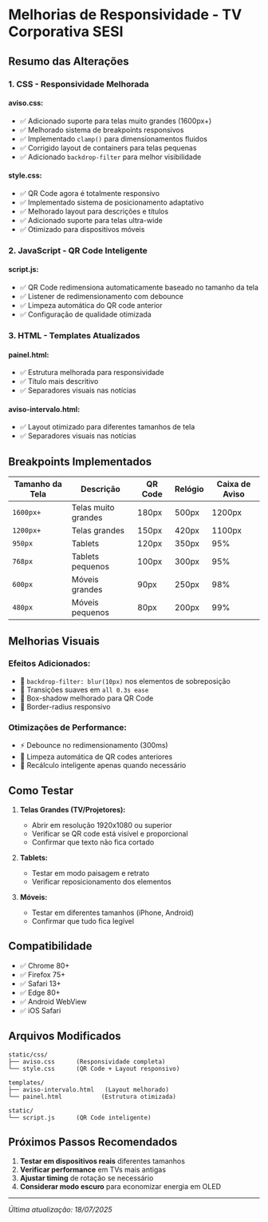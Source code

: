 # Melhorias de Responsividade - TV Corporativa SESI

## Resumo das Alterações

### 1. **CSS - Responsividade Melhorada**

#### **aviso.css:**
- ✅ Adicionado suporte para telas muito grandes (1600px+)
- ✅ Melhorado sistema de breakpoints responsivos
- ✅ Implementado `clamp()` para dimensionamentos fluidos
- ✅ Corrigido layout de containers para telas pequenas
- ✅ Adicionado `backdrop-filter` para melhor visibilidade

#### **style.css:**
- ✅ QR Code agora é totalmente responsivo
- ✅ Implementado sistema de posicionamento adaptativo
- ✅ Melhorado layout para descrições e títulos
- ✅ Adicionado suporte para telas ultra-wide
- ✅ Otimizado para dispositivos móveis

### 2. **JavaScript - QR Code Inteligente**

#### **script.js:**
- ✅ QR Code redimensiona automaticamente baseado no tamanho da tela
- ✅ Listener de redimensionamento com debounce
- ✅ Limpeza automática do QR code anterior
- ✅ Configuração de qualidade otimizada

### 3. **HTML - Templates Atualizados**

#### **painel.html:**
- ✅ Estrutura melhorada para responsividade
- ✅ Título mais descritivo
- ✅ Separadores visuais nas notícias

#### **aviso-intervalo.html:**
- ✅ Layout otimizado para diferentes tamanhos de tela
- ✅ Separadores visuais nas notícias

## Breakpoints Implementados

| Tamanho da Tela | Descrição | QR Code | Relógio | Caixa de Aviso |
|----------------|-----------|---------|---------|----------------|
| `1600px+` | Telas muito grandes | 180px | 500px | 1200px |
| `1200px+` | Telas grandes | 150px | 420px | 1100px |
| `950px` | Tablets | 120px | 350px | 95% |
| `768px` | Tablets pequenos | 100px | 300px | 95% |
| `600px` | Móveis grandes | 90px | 250px | 98% |
| `480px` | Móveis pequenos | 80px | 200px | 99% |

## Melhorias Visuais

### **Efeitos Adicionados:**
- 🎨 `backdrop-filter: blur(10px)` nos elementos de sobreposição
- 📱 Transições suaves em `all 0.3s ease`
- 🎯 Box-shadow melhorado para QR Code
- 📐 Border-radius responsivo

### **Otimizações de Performance:**
- ⚡ Debounce no redimensionamento (300ms)
- 🧹 Limpeza automática de QR codes anteriores
- 🔄 Recálculo inteligente apenas quando necessário

## Como Testar

1. **Telas Grandes (TV/Projetores):**
   - Abrir em resolução 1920x1080 ou superior
   - Verificar se QR code está visível e proporcional
   - Confirmar que texto não fica cortado

2. **Tablets:**
   - Testar em modo paisagem e retrato
   - Verificar reposicionamento dos elementos

3. **Móveis:**
   - Testar em diferentes tamanhos (iPhone, Android)
   - Confirmar que tudo fica legível

## Compatibilidade

- ✅ Chrome 80+
- ✅ Firefox 75+
- ✅ Safari 13+
- ✅ Edge 80+
- ✅ Android WebView
- ✅ iOS Safari

## Arquivos Modificados

```
static/css/
├── aviso.css      (Responsividade completa)
└── style.css      (QR Code + Layout responsivo)

templates/
├── aviso-intervalo.html   (Layout melhorado)
└── painel.html           (Estrutura otimizada)

static/
└── script.js      (QR Code inteligente)
```

## Próximos Passos Recomendados

1. **Testar em dispositivos reais** diferentes tamanhos
2. **Verificar performance** em TVs mais antigas
3. **Ajustar timing** de rotação se necessário
4. **Considerar modo escuro** para economizar energia em OLED

---
*Última atualização: 18/07/2025*
